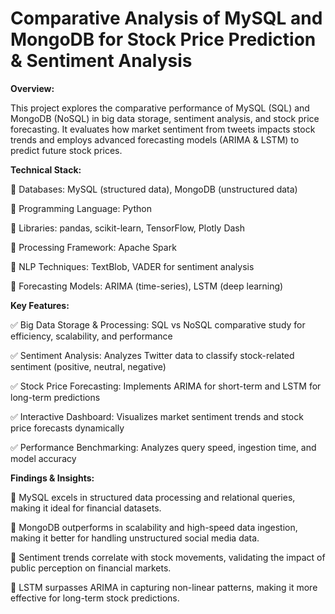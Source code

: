 # Comparative Analysis of MySQL and MongoDB for Stock Price Prediction & Sentiment Analysis

**Overview:**

This project explores the comparative performance of MySQL (SQL) and MongoDB (NoSQL) in big data storage, sentiment analysis, and stock price forecasting. It evaluates how market sentiment from tweets impacts stock trends and employs advanced forecasting models (ARIMA & LSTM) to predict future stock prices.

**Technical Stack:**

🔹 Databases: MySQL (structured data), MongoDB (unstructured data)

🔹 Programming Language: Python

🔹 Libraries: pandas, scikit-learn, TensorFlow, Plotly Dash

🔹 Processing Framework: Apache Spark

🔹 NLP Techniques: TextBlob, VADER for sentiment analysis

🔹 Forecasting Models: ARIMA (time-series), LSTM (deep learning)

**Key Features:**

✅ Big Data Storage & Processing: SQL vs NoSQL comparative study for efficiency, scalability, and performance

✅ Sentiment Analysis: Analyzes Twitter data to classify stock-related sentiment (positive, neutral, negative)

✅ Stock Price Forecasting: Implements ARIMA for short-term and LSTM for long-term predictions

✅ Interactive Dashboard: Visualizes market sentiment trends and stock price forecasts dynamically

✅ Performance Benchmarking: Analyzes query speed, ingestion time, and model accuracy

**Findings & Insights:**

📌 MySQL excels in structured data processing and relational queries, making it ideal for financial datasets.

📌 MongoDB outperforms in scalability and high-speed data ingestion, making it better for handling unstructured social media data.

📌 Sentiment trends correlate with stock movements, validating the impact of public perception on financial markets.

📌 LSTM surpasses ARIMA in capturing non-linear patterns, making it more effective for long-term stock predictions.
